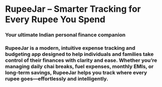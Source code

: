 # RupeeJar – Smarter Tracking for Every Rupee You Spend
### Your ultimate Indian personal finance companion

### RupeeJar is a modern, intuitive expense tracking and budgeting app designed to help individuals and families take control of their finances with clarity and ease. Whether you’re managing daily chai breaks, fuel expenses, monthly EMIs, or long-term savings, RupeeJar helps you track where every rupee goes—effortlessly and intelligently.
